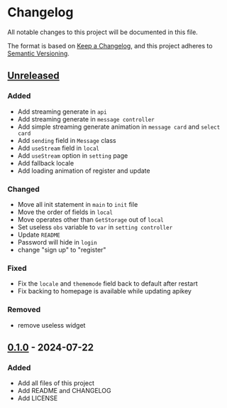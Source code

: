 # Changelog

All notable changes to this project will be documented in this file.

The format is based on [Keep a Changelog](https://keepachangelog.com/en/1.1.0/),
and this project adheres to [Semantic Versioning](https://semver.org/spec/v2.0.0.html).

## [Unreleased]

### Added

- Add streaming generate in `api` 
- Add streaming generate in `message controller`
- Add simple streaming generate animation in `message card` and `select card`
- Add `sending` field in `Message` class
- Add `useStream` field in `local`
- Add `useStream` option in `setting` page
- Add fallback locale
- Add loading animation of register and update

### Changed 

- Move all init statement in `main` to `init` file
- Move the order of fields in `local`
- Move operates other than `GetStorage` out of `local`
- Set useless `obs` variable to `var` in `setting controller`
- Update `README`
- Password will hide in `login`
- change "sign up" to "register"

### Fixed 

- Fix the `locale` and `thememode` field back to default after restart
- Fix backing to homepage is available while updating apikey

### Removed

- remove useless widget

## [0.1.0] - 2024-07-22

### Added

- Add all files of this project
- Add README and CHANGELOG
- Add LICENSE

[unreleased]: https://github.com/XingYuSSS/1sLLM-frontend/compare/v0.1.0...HEAD
[0.1.0]: https://github.com/XingYuSSS/1sLLM-frontend/tree/v0.1.0
